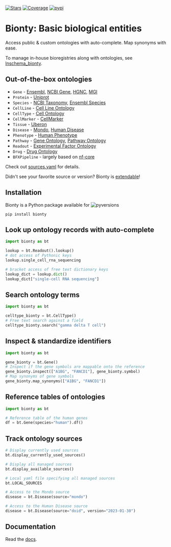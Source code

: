 [![Stars](https://img.shields.io/github/stars/laminlabs/bionty?logo=GitHub&color=yellow)](https://github.com/laminlabs/bionty)
[![Coverage](https://codecov.io/gh/laminlabs/bionty/branch/main/graph/badge.svg?token=8292E0S0Z7)](https://codecov.io/gh/laminlabs/bionty)
[![pypi](https://img.shields.io/pypi/v/bionty?color=blue&label=pypi%20package)](https://pypi.org/project/bionty)

# Bionty: Basic biological entities

Access public & custom ontologies with auto-complete. Map synonyms with ease.

To manage in-house bioregistries along with ontologies, see [lnschema_bionty](https://lamin.ai/docs/lnschema-bionty).

## Out-of-the-box ontologies

- `Gene` - [Ensembl](https://ensembl.org/), [NCBI Gene](https://www.ncbi.nlm.nih.gov/gene/), [HGNC](https://www.genenames.org/), [MGI](http://www.informatics.jax.org/)
- `Protein` - [Uniprot](https://www.uniprot.org/)
- `Species` - [NCBI Taxonomy](https://www.ncbi.nlm.nih.gov/taxonomy/), [Ensembl Species](https://useast.ensembl.org/info/about/species.html)
- `CellLine` - [Cell Line Ontology](https://github.com/CLO-ontology/CLO)
- `CellType` - [Cell Ontology](https://obophenotype.github.io/cell-ontology/)
- `CellMarker` - [CellMarker](http://xteam.xbio.top/CellMarker)
- `Tissue` - [Uberon](http://obophenotype.github.io/uberon/)
- `Disease` - [Mondo](https://mondo.monarchinitiative.org/), [Human Disease](https://disease-ontology.org/)
- `Phenotype` - [Human Phenotype](https://hpo.jax.org/app/)
- `Pathway` - [Gene Ontology](https://bioportal.bioontology.org/ontologies/GO), [Pathway Ontology](https://bioportal.bioontology.org/ontologies/PW)
- `Readout` - [Experimental Factor Ontology](https://www.ebi.ac.uk/ols/ontologies/efo)
- `Drug` - [Drug Ontology](https://bioportal.bioontology.org/ontologies/DRON)
- `BFXPipeline` - largely based on [nf-core](https://nf-co.re/)

Check out [sources.yaml](https://github.com/laminlabs/bionty/blob/main/bionty/sources/sources.yaml) for details.

Didn't see your favorite source or version? Bionty is [extendable](https://lamin.ai/docs/bionty/extend)!

## Installation

Bionty is a Python package available for ![pyversions](https://img.shields.io/pypi/pyversions/bionty)

```shell
pip install bionty
```

## Look up ontology records with auto-complete

```python
import bionty as bt

lookup = bt.Readout().lookup()
# dot access of Pythonic keys
lookup.single_cell_rna_sequencing

# bracket access of free text dictionary keys
lookup_dict = lookup.dict()
lookup_dict["single-cell RNA sequencing"]
```

## Search ontology terms

```python
import bionty as bt

celltype_bionty = bt.CellType()
# Free text search against a field
celltype_bionty.search("gamma delta T cell")
```

## Inspect & standardize identifiers

```python
import bionty as bt

gene_bionty = bt.Gene()
# Inspect if the gene symbols are mappable onto the reference
gene_bionty.inspect(["A1BG", "FANCD1"], gene_bionty.symbol)
# Map synonyms of gene symbols
gene_bionty.map_synonyms(["A1BG", "FANCD1"])
```

## Reference tables of ontologies

```python
import bionty as bt

# Reference table of the human genes
df = bt.Gene(species="human").df()
```

## Track ontology sources

```python
# Display currently used sources
bt.display_currently_used_sources()

# Display all managed sources
bt.display_available_sources()

# Local yaml file specifying all managed sources
bt.LOCAL_SOURCES

# Access to the Mondo source
disease = bt.Disease(source="mondo")

# Access to the Human Disease source
disease = bt.Disease(source="doid", version="2023-01-30")
```

## Documentation

Read the [docs](https://lamin.ai/docs/bionty/).
